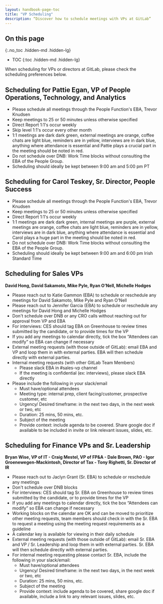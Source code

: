 ```yaml
---
layout: handbook-page-toc
title: "VP Scheduling"
description: “Discover how to schedule meetings with VPs at GitLab”
---
```


## On this page
{:.no_toc .hidden-md .hidden-lg}

- TOC
{:toc .hidden-md .hidden-lg}

When scheduling for VPs or directors at GitLab, please check the scheduling preferences below.

## Scheduling for Pattie Egan, VP of People Operations, Technology, and Analytics

* Please schedule all meetings through the People Function's EBA, Trevor Knudsen
* Keep meetings to 25 or 50 minutes unless otherwise specified
* Direct Report 1:1's occur weekly
* Skip level 1:1's occur every other month
* 1:1 meetings are dark dark green, external meetings are orange, coffee chats are light blue, reminders are in yellow, interviews are in dark blue, anything where attendance is essential and Pattie plays a crucial part in the meeting should be noted in red.
* Do not schedule over DNB: Work Time blocks without consulting the EBA of the People Group.
* Scheduling should ideally be kept between 9:00 am and 5:00 pm PT

## Scheduling for Carol Teskey, Sr. Director, People Success

* Please schedule all meetings through the People Function's EBA, Trevor Knudsen
* Keep meetings to 25 or 50 minutes unless otherwise specified
* Direct Report 1:1's occur weekly
* 1:1 meetings are dark dark green, internal meetings are purple, external meetings are orange, coffee chats are light blue, reminders are in yellow, interviews are in dark blue, anything where attendance is essential and Carol plays a huge part in the meeting should be noted in red.
* Do not schedule over DNB: Work Time blocks without consulting the EBA of the People Group.
* Scheduling should ideally be kept between 9:00 am and 6:00 pm Irish Standard Time

## Scheduling for Sales VPs

**David Hong, David Sakamoto, Mike Pyle, Ryan O’Nell, Michelle Hodges**

* Please reach out to Katie Gammon (EBA) to schedule or reschedule any meetings for David Sakamoto, Mike Pyle and Ryan O'Nell
* Please reach out to Jennifer Garcia (EBA) to schedule or reschedule any meetings for David Hong and Michelle Hodges
* Don't schedule over DNB or any CRO calls without reaching out for approval from VP and EBA
* For interviews: CES should tag EBA on Greenhouse to review times submitted by the candidate, or to provide times for the VP
* If you add any meetings to calendar directly, tick the box “Attendees can modify” so EBA can change if necessary
* External meeting requests (with those outside of GitLab): email EBA and VP and loop them in with external parties. EBA will then schedule directly with external parties.
* Internal meeting requests (with other GitLab Team Members)
  * Please slack EBA in #sales-vp channel
  * If the meeting is confidential (ex: interviews), please slack EBA directly
* Please include the following in your slack/email
  * Must have/optional attendees
  * Meeting type: internal prep, client facing/customer, prospective customer, etc
  * Urgency/ Desired timeframe: in the next two days, in the next week or two, etc
  * Duration: 25 mins, 50 mins, etc.
  * Subject of the meeting
  * Provide context: include agenda to be covered. Share google doc if available to be included in invite or link relevant issues, slides, etc.

## Scheduling for Finance VPs and Sr. Leadership

**Bryan Wise, VP of IT - Craig Mestel, VP of FP&A - Dale Brown, PAO - Igor Groenewegen-Mackintosh, Director of Tax - Tony Righetti, Sr. Director of IR**

* Please reach out to Jaclyn Grant (Sr. EBA) to schedule or reschedule any meetings
* Don't schedule over DNB blocks
* For interviews: CES should tag Sr. EBA on Greenhouse to review times submitted by the candidate, or to provide times for the VP
* If you add any meetings to calendar directly, tick the box “Attendees can modify” so EBA can change if necessary
* Working blocks on the calendar are OK and can be moved to prioritize other meeting requests, team members should check in with the Sr. EBA to request a meeting using the meeting request requirements as a guideline
* A calendar key is available for viewing in their daily schedule
* External meeting requests (with those outside of GitLab): email Sr. EBA and VP / Sr. Leadership and loop them in with external parties. Sr. EBA will then schedule directly with external parties.
* For internal meeting requesting please contact Sr. EBA, include the following in your slack/email:
  * Must have/optional attendees
  * Urgency/ Desired timeframe: in the next two days, in the next week or two, etc
  * Duration: 25 mins, 50 mins, etc.
  * Subject of the meeting
  * Provide context: include agenda to be covered, share google doc if available, include a link to any relevant issues, slides, etc.
